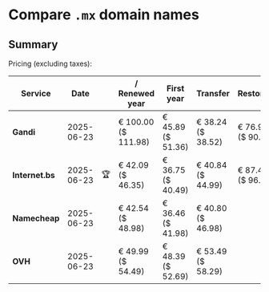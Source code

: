 # Compare `.mx` domain names

## Summary

Pricing (excluding taxes):

| Service | Date |  | / Renewed year | First year | Transfer | Restoration |
|--|--|--|--|--|--|--|
| **Gandi** | 2025-06-23 |  | € 100.00<br>($ 111.98) | € 45.89<br>($ 51.36) | € 38.24<br>($ 38.52) | € 76.95<br>($ 90.42) |
| **Internet.bs** | 2025-06-23 | 🏆 | € 42.09<br>($ 46.35) | € 36.75<br>($ 40.49) | € 40.84<br>($ 44.99) | € 87.49<br>($ 96.39) |
| **Namecheap** | 2025-06-23 |  | € 42.54<br>($ 48.98) | € 36.46<br>($ 41.98) | € 40.80<br>($ 46.98) |  |
| **OVH** | 2025-06-23 |  | € 49.99<br>($ 54.49) | € 48.39<br>($ 52.69) | € 53.49<br>($ 58.29) |  |
